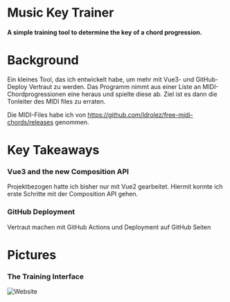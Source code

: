 # Music Key Trainer
#### A simple training tool to determine the key of a chord progression.

# Background

Ein kleines Tool, das ich entwickelt habe, um mehr mit Vue3- und GitHub-Deploy Vertraut zu werden. 
Das Programm nimmt aus einer Liste an MIDI-Chordprogressionen eine heraus und spielte diese ab. Ziel ist es dann die Tonleiter des MIDI files zu erraten.

Die MIDI-Files habe ich von https://github.com/ldrolez/free-midi-chords/releases genommen.

# Key Takeaways
### Vue3 and the new Composition API
Projektbezogen hatte ich bisher nur mit Vue2 gearbeitet. Hiermit konnte ich erste Schritte mit der Composition API gehen.
### GitHub Deployment
Vertraut machen mit GitHub Actions und Deployment auf GitHub Seiten

# Pictures

### The Training Interface

![Website](./docs/training.png?raw=true "Website")
